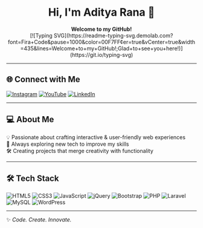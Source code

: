 <h1 align="center">Hi, I'm Aditya Rana 👋</h1>

<p align="center">
  <b>Welcome to my GitHub!</b>  
  <br>
<!-- Typing Animation -->
[![Typing SVG](https://readme-typing-svg.demolab.com?font=Fira+Code&pause=1000&color=00F7FF&center=true&vCenter=true&width=435&lines=Welcome+to+my+GitHub!;Glad+to+see+you+here!)](https://git.io/typing-svg)

---

## 🌐 Connect with Me
[![Instagram](https://img.shields.io/badge/Instagram-%23E4405F.svg?logo=Instagram&logoColor=white)](https://instagram.com/adityrana.45)
[![YouTube](https://img.shields.io/badge/YouTube-%23FF0000.svg?logo=YouTube&logoColor=white)](https://www.youtube.com/@adityarana.45)
[![LinkedIn](https://img.shields.io/badge/LinkedIn-%230077B5.svg?logo=linkedin&logoColor=white)](https://linkedin.com/in/YourLinkedIn)

---

## 💻 About Me
💡 Passionate about crafting interactive & user-friendly web experiences  
🚀 Always exploring new tech to improve my skills  
🛠 Creating projects that merge creativity with functionality  

---

## 🛠 Tech Stack
![HTML5](https://img.shields.io/badge/HTML5-E34F26.svg?logo=html5&logoColor=white)
![CSS3](https://img.shields.io/badge/CSS3-1572B6.svg?logo=css3&logoColor=white)
![JavaScript](https://img.shields.io/badge/JavaScript-F7DF1E.svg?logo=javascript&logoColor=black)
![jQuery](https://img.shields.io/badge/jQuery-0769AD.svg?logo=jquery&logoColor=white)
![Bootstrap](https://img.shields.io/badge/Bootstrap-7952B3.svg?logo=bootstrap&logoColor=white)
![PHP](https://img.shields.io/badge/PHP-777BB4.svg?logo=php&logoColor=white)
![Laravel](https://img.shields.io/badge/Laravel-FF2D20.svg?logo=laravel&logoColor=white)
![MySQL](https://img.shields.io/badge/MySQL-4479A1.svg?logo=mysql&logoColor=white)
![WordPress](https://img.shields.io/badge/WordPress-21759B.svg?logo=wordpress&logoColor=white)

---

✨ *Code. Create. Innovate.*
